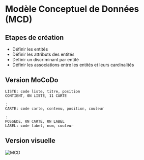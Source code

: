 # Modèle Conceptuel de Données (MCD)

## Etapes de création

- Définir les entités
- Définir les attributs des entités
- Définir un discriminant par entité
- Définir les associations entre les entités et leurs cardinalités

## Version MoCoDo 

```
LISTE: code liste, titre, position
CONTIENT, 0N LISTE, 11 CARTE

:
CARTE: code carte, contenu, position, couleur

:
POSSEDE, 0N CARTE, 0N LABEL
LABEL: code label, nom, couleur
```

## Version visuelle

![MCD](./mcd.png)
